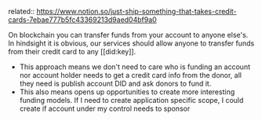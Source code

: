 related:: https://www.notion.so/just-ship-something-that-takes-credit-cards-7ebae777b5fc43369213d9aed04bf9a0

On blockchain you can transfer funds from your account to anyone else's. In hindsight it is obvious, our services should allow anyone to transfer funds from their credit card to any [[did:key]].

- This approach means we don't need to care who is funding an account nor account holder needs to get a credit card info from the donor, all they need is publish account DID and ask donors to fund it.
- This also means opens up opportunities to create more interesting funding models. If I need to create application specific scope, I could create  if account under my control needs to sponsor
